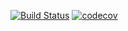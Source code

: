 [![Build Status](https://travis-ci.org/vladislav-buivol/job4j_grabber.svg?branch=master)](https://travis-ci.org/vladislav-buivol/job4j_grabber)
[![codecov](https://codecov.io/gh/vladislav-buivol/job4j_grabber/branch/master/graph/badge.svg)](https://codecov.io/gh/vladislav-buivol/job4j_grabber)


